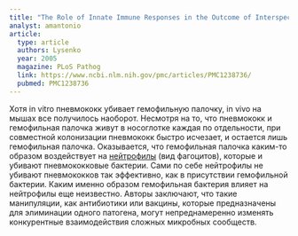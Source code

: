 ```yaml
---
title: "The Role of Innate Immune Responses in the Outcome of Interspecies Competition for Colonization of Mucosal Surfaces"
analyst: amantonio
article:
  type: article
  authors: Lysenko
  year: 2005
  magazine: PLoS Pathog
  link: https://www.ncbi.nlm.nih.gov/pmc/articles/PMC1238736/
  pubmed: PMC1238736
---
```


Хотя in vitro пневмококк убивает гемофильную палочку, in vivo на мышах все получилось наоборот. Несмотря на то, что пневмококк и гемофильная палочка живут в носоглотке каждая по отдельности, при совместной колонизации пневмококк быстро исчезает, и остается лишь гемофильная палочка. Оказывается, что гемофильная палочка каким-то образом воздействует на [нейтрофилы](https://ru.wikipedia.org/wiki/Нейтрофильные_гранулоциты) (вид фагоцитов), которые и убивают пневмококковые бактерии. Сами по себе нейтрофилы не убивают пневмококков так эффективно, как в присутствии гемофильной бактерии. Каким именно образом гемофильная бактерия влияет на нейтрофилы еще неизвестно.
Авторы заключают, что такие манипуляции, как антибиотики или вакцины, которые предназначены для элиминации одного патогена, могут непреднамеренно изменять конкурентные взаимодействия сложных микробных сообществ.
